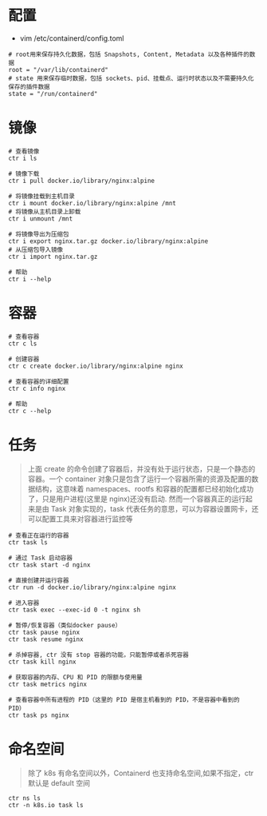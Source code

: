 # 配置
* vim /etc/containerd/config.toml
```
# root用来保存持久化数据，包括 Snapshots, Content, Metadata 以及各种插件的数据
root = "/var/lib/containerd"
# state 用来保存临时数据，包括 sockets、pid、挂载点、运行时状态以及不需要持久化保存的插件数据
state = "/run/containerd"
```


# 镜像
```
# 查看镜像
ctr i ls

# 镜像下载
ctr i pull docker.io/library/nginx:alpine

# 将镜像挂载到主机目录
ctr i mount docker.io/library/nginx:alpine /mnt
# 将镜像从主机目录上卸载
ctr i unmount /mnt

# 将镜像导出为压缩包
ctr i export nginx.tar.gz docker.io/library/nginx:alpine
# 从压缩包导入镜像
ctr i import nginx.tar.gz

# 帮助
ctr i --help
```

# 容器
```
# 查看容器
ctr c ls

# 创建容器
ctr c create docker.io/library/nginx:alpine nginx

# 查看容器的详细配置
ctr c info nginx

# 帮助
ctr c --help
```

# 任务
>上面 create 的命令创建了容器后，并没有处于运行状态，只是一个静态的容器。一个 container 对象只是包含了运行一个容器所需的资源及配置的数据结构，这意味着 namespaces、rootfs 和容器的配置都已经初始化成功了，只是用户进程(这里是 nginx)还没有启动. 然而一个容器真正的运行起来是由 Task 对象实现的，task 代表任务的意思，可以为容器设置网卡，还可以配置工具来对容器进行监控等
```
# 查看正在运行的容器
ctr task ls

# 通过 Task 启动容器
ctr task start -d nginx

# 直接创建并运行容器
ctr run -d docker.io/library/nginx:alpine nginx

# 进入容器
ctr task exec --exec-id 0 -t nginx sh

# 暂停/恢复容器（类似docker pause）
ctr task pause nginx
ctr task resume nginx

# 杀掉容器, ctr 没有 stop 容器的功能，只能暂停或者杀死容器
ctr task kill nginx

# 获取容器的内存、CPU 和 PID 的限额与使用量
ctr task metrics nginx

# 查看容器中所有进程的 PID（这里的 PID 是宿主机看到的 PID，不是容器中看到的 PID）
ctr task ps nginx
```

# 命名空间
>除了 k8s 有命名空间以外，Containerd 也支持命名空间,如果不指定，ctr 默认是 default 空间
```
ctr ns ls
ctr -n k8s.io task ls
```